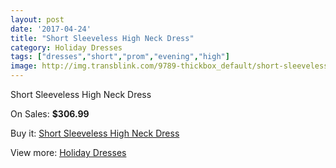 ```yaml
---
layout: post
date: '2017-04-24'
title: "Short Sleeveless High Neck Dress"
category: Holiday Dresses
tags: ["dresses","short","prom","evening","high"]
image: http://img.transblink.com/9789-thickbox_default/short-sleeveless-high-neck-dress.jpg
---
```

Short Sleeveless High Neck Dress

On Sales: **$306.99**
<a href="https://www.transblink.com/en/holiday-dresses/3177-short-sleeveless-high-neck-dress.html"><amp-img layout="responsive" width="600" height="600" src="//img.transblink.com/9789-thickbox_default/short-sleeveless-high-neck-dress.jpg" alt="Short Sleeveless High Neck Dress 0" /></a>
<a href="https://www.transblink.com/en/holiday-dresses/3177-short-sleeveless-high-neck-dress.html"><amp-img layout="responsive" width="600" height="600" src="//img.transblink.com/9791-thickbox_default/short-sleeveless-high-neck-dress.jpg" alt="Short Sleeveless High Neck Dress 1" /></a>
<a href="https://www.transblink.com/en/holiday-dresses/3177-short-sleeveless-high-neck-dress.html"><amp-img layout="responsive" width="600" height="600" src="//img.transblink.com/9790-thickbox_default/short-sleeveless-high-neck-dress.jpg" alt="Short Sleeveless High Neck Dress 2" /></a>

Buy it: [Short Sleeveless High Neck Dress](https://www.transblink.com/en/holiday-dresses/3177-short-sleeveless-high-neck-dress.html "Short Sleeveless High Neck Dress")

View more: [Holiday Dresses](https://www.transblink.com/en/8-holiday-dresses "Holiday Dresses")